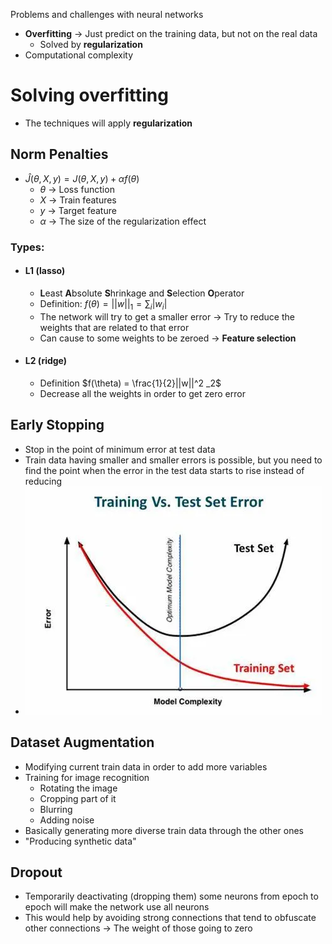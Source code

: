 Problems and challenges with neural networks
- **Overfitting** -> Just predict on the training data, but not on the real data
	- Solved by **regularization**
- Computational complexity


# Solving overfitting
- The techniques will apply **regularization**
## Norm Penalties
- $Ĵ(\theta, X, y) = J(\theta, X, y) + \alpha f(\theta)$
	- $\theta$ -> Loss function
	- $X$ -> Train features
	- $y$ -> Target feature
	- $\alpha$ -> The size of the regularization effect

### Types:
- #### L1 (lasso)
	- **L**east **A**bsolute **S**hrinkage and **S**election **O**perator 
	- Definition: $f(\theta) = ||w||_1 = \sum _i |w_i|$
	- The network will try to get a smaller error -> Try to reduce the weights that are related to that error 
	- Can cause to some weights to be zeroed -> **Feature selection**
- #### L2 (ridge)
	- Definition $f(\theta) = \frac{1}{2}||w||^2 _2$
	- Decrease all the weights in order to get zero error
## Early Stopping
- Stop in the point of minimum error at test data
- Train data having smaller and smaller errors is possible, but you need to find the point when the error in the test data starts to rise instead of reducing
- ![mathematics_for_deep_learning](Images/pt_4_train_vs_test_data_sweet_spot.png)

## Dataset Augmentation
- Modifying current train data in order to add more variables
- Training for image recognition
	- Rotating the image
	- Cropping part of it
	- Blurring
	- Adding noise
- Basically generating more diverse train data through the other ones
- "Producing synthetic data"

## Dropout
- Temporarily deactivating (dropping them) some neurons from epoch to epoch will make the network use all neurons
- This would help by avoiding strong connections that tend to obfuscate other connections -> The weight of those going to zero